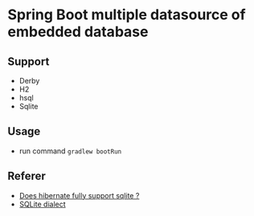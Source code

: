 # Spring Boot multiple datasource of embedded database

## Support
* Derby
* H2
* hsql
* Sqlite

## Usage
* run command `gradlew bootRun`

## Referer
* [Does hibernate fully support sqlite ?](https://stackoverflow.com/questions/17587753/does-hibernate-fully-support-sqlite)
* [SQLite dialect](https://github.com/gwenn/sqlite-dialect/)

